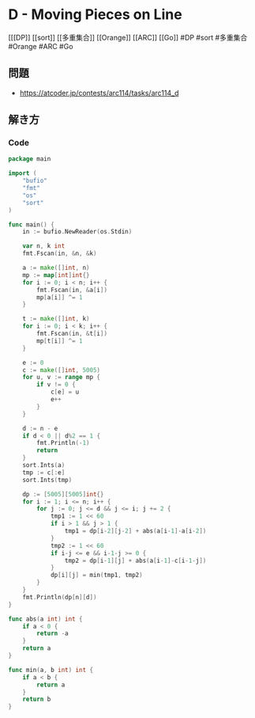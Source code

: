 # D - Moving Pieces on Line
[[[DP]] [[sort]] [[多重集合]] [[Orange]] [[ARC]] [[Go]]
#DP #sort #多重集合 #Orange #ARC #Go 

## 問題
- https://atcoder.jp/contests/arc114/tasks/arc114_d

## 解き方
### Code
```go
package main

import (
	"bufio"
	"fmt"
	"os"
	"sort"
)

func main() {
	in := bufio.NewReader(os.Stdin)

	var n, k int
	fmt.Fscan(in, &n, &k)

	a := make([]int, n)
	mp := map[int]int{}
	for i := 0; i < n; i++ {
		fmt.Fscan(in, &a[i])
		mp[a[i]] ^= 1
	}

	t := make([]int, k)
	for i := 0; i < k; i++ {
		fmt.Fscan(in, &t[i])
		mp[t[i]] ^= 1
	}

	e := 0
	c := make([]int, 5005)
	for u, v := range mp {
		if v != 0 {
			c[e] = u
			e++
		}
	}

	d := n - e
	if d < 0 || d%2 == 1 {
		fmt.Println(-1)
		return
	}
	sort.Ints(a)
	tmp := c[:e]
	sort.Ints(tmp)

	dp := [5005][5005]int{}
	for i := 1; i <= n; i++ {
		for j := 0; j <= d && j <= i; j += 2 {
			tmp1 := 1 << 60
			if i > 1 && j > 1 {
				tmp1 = dp[i-2][j-2] + abs(a[i-1]-a[i-2])
			}
			tmp2 := 1 << 60
			if i-j <= e && i-1-j >= 0 {
				tmp2 = dp[i-1][j] + abs(a[i-1]-c[i-1-j])
			}
			dp[i][j] = min(tmp1, tmp2)
		}
	}
	fmt.Println(dp[n][d])
}

func abs(a int) int {
	if a < 0 {
		return -a
	}
	return a
}

func min(a, b int) int {
	if a < b {
		return a
	}
	return b
}
```